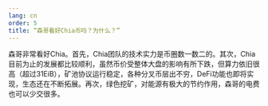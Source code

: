 ```yaml
---
lang: cn
order: 5
title: “森哥看好Chia币吗？为什么？”
---
```


森哥非常看好Chia。首先，Chia团队的技术实力是币圈数一数二的。其次，Chia目前为止的发展都比较顺利，虽然币价受整体大盘的影响有所下跌，但算力依旧很高（超过31EiB），矿池协议运行稳定，各种分叉币层出不穷，DeFi功能也即将实现，生态还在不断拓展。再次，绿色挖矿，对能源有极大的节约作用，森哥的电费也可以少交很多。